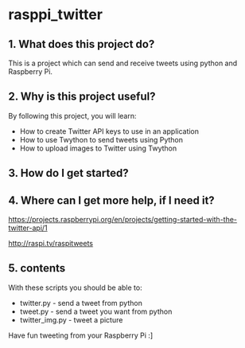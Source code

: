 # rasppi_twitter
## 1. What does this project do? 

This is a project which can send and receive tweets using python and Raspberry Pi.

## 2. Why is this project useful? 

By following this project, you will learn:
- How to create Twitter API keys to use in an application
- How to use Twython to send tweets using Python
- How to upload images to Twitter using Twython

## 3. How do I get started?


## 4. Where can I get more help, if I need it?
https://projects.raspberrypi.org/en/projects/getting-started-with-the-twitter-api/1

http://raspi.tv/raspitweets 

## 5. contents
With these scripts you should be able to:
- twitter.py - send a tweet from python
- tweet.py - send a tweet you want from python
- twitter_img.py - tweet a picture

Have fun tweeting from your Raspberry Pi :]
